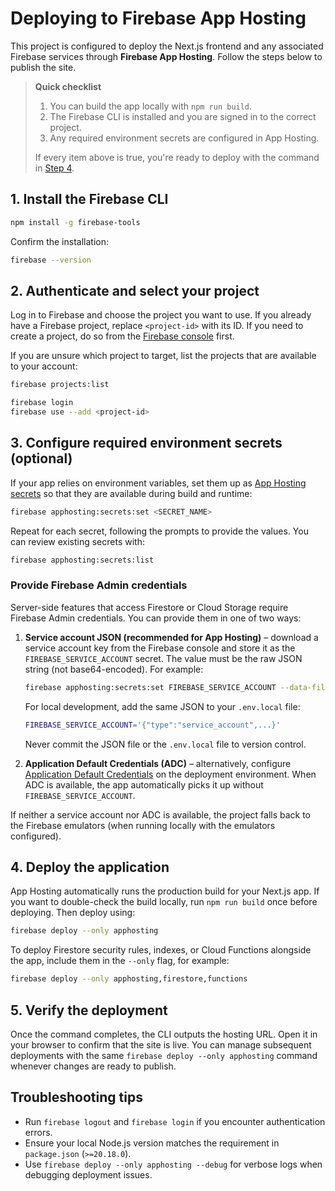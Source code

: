 # Deploying to Firebase App Hosting

This project is configured to deploy the Next.js frontend and any associated Firebase services through **Firebase App Hosting**. Follow the steps below to publish the site.

> **Quick checklist**
>
> 1. You can build the app locally with `npm run build`.
> 2. The Firebase CLI is installed and you are signed in to the correct project.
> 3. Any required environment secrets are configured in App Hosting.
>
> If every item above is true, you're ready to deploy with the command in [Step&nbsp;4](#4-deploy-the-application).

## 1. Install the Firebase CLI

```bash
npm install -g firebase-tools
```

Confirm the installation:

```bash
firebase --version
```

## 2. Authenticate and select your project

Log in to Firebase and choose the project you want to use. If you already have a Firebase project, replace `<project-id>` with its ID. If you need to create a project, do so from the [Firebase console](https://console.firebase.google.com/) first.

If you are unsure which project to target, list the projects that are available to your account:

```bash
firebase projects:list
```

```bash
firebase login
firebase use --add <project-id>
```

## 3. Configure required environment secrets (optional)

If your app relies on environment variables, set them up as [App Hosting secrets](https://firebase.google.com/docs/app-hosting/environment-variables) so that they are available during build and runtime:

```bash
firebase apphosting:secrets:set <SECRET_NAME>
```

Repeat for each secret, following the prompts to provide the values. You can review existing secrets with:

```bash
firebase apphosting:secrets:list
```

### Provide Firebase Admin credentials

Server-side features that access Firestore or Cloud Storage require Firebase Admin credentials. You can provide them in one of two ways:

1. **Service account JSON (recommended for App Hosting)** – download a service account key from the Firebase console and store it as the `FIREBASE_SERVICE_ACCOUNT` secret. The value must be the raw JSON string (not base64-encoded). For example:

   ```bash
   firebase apphosting:secrets:set FIREBASE_SERVICE_ACCOUNT --data-file service-account.json
   ```

   For local development, add the same JSON to your `.env.local` file:

   ```bash
   FIREBASE_SERVICE_ACCOUNT='{"type":"service_account",...}'
   ```

   Never commit the JSON file or the `.env.local` file to version control.

2. **Application Default Credentials (ADC)** – alternatively, configure [Application Default Credentials](https://cloud.google.com/docs/authentication/provide-credentials-adc) on the deployment environment. When ADC is available, the app automatically picks it up without `FIREBASE_SERVICE_ACCOUNT`.

If neither a service account nor ADC is available, the project falls back to the Firebase emulators (when running locally with the emulators configured).

## 4. Deploy the application

App Hosting automatically runs the production build for your Next.js app. If you want to double-check the build locally, run `npm run build` once before deploying. Then deploy using:

```bash
firebase deploy --only apphosting
```

To deploy Firestore security rules, indexes, or Cloud Functions alongside the app, include them in the `--only` flag, for example:

```bash
firebase deploy --only apphosting,firestore,functions
```

## 5. Verify the deployment

Once the command completes, the CLI outputs the hosting URL. Open it in your browser to confirm that the site is live. You can manage subsequent deployments with the same `firebase deploy --only apphosting` command whenever changes are ready to publish.

## Troubleshooting tips

- Run `firebase logout` and `firebase login` if you encounter authentication errors.
- Ensure your local Node.js version matches the requirement in `package.json` (`>=20.18.0`).
- Use `firebase deploy --only apphosting --debug` for verbose logs when debugging deployment issues.

